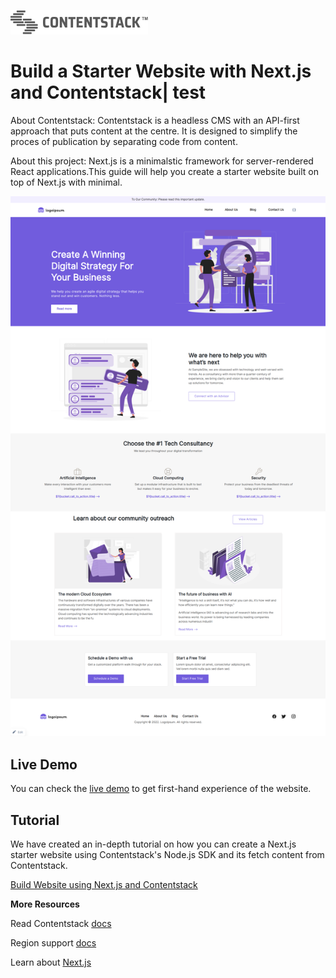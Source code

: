 [![Contentstack Logo](/public/contentstack-readme-logo.png)](https://www.contentstack.com/)

# Build a Starter Website with Next.js and Contentstack| test

About Contentstack: Contentstack is a headless CMS with an API-first approach that puts content at the centre. It is designed to simplify the proces of publication by separating code from content.

About this project: Next.js is a minimalstic framework for server-rendered React applications.This guide will help you create a starter website built on top of Next.js with minimal.

![Contentstack-Nextjs-starter-app](/public/starter-app.png)

## Live Demo

You can check the [live demo](https://contentstack-nextjs-starter-app.vercel.app) to get first-hand experience of the website.

## Tutorial

We have created an in-depth tutorial on how you can create a Next.js starter website using Contentstack's Node.js SDK and its fetch content from Contentstack.

[Build Website using Next.js and Contentstack](https://www.contentstack.com/docs/developers/sample-apps/build-a-starter-website-using-next-js-and-contentstack/)

**More Resources**

Read Contentstack [docs](https://www.contentstack.com/docs/)

Region support [docs](https://www.contentstack.com/docs/developers/selecting-region-in-contentstack-starter-apps)

Learn about [Next.js](https://learnnextjs.com/)

